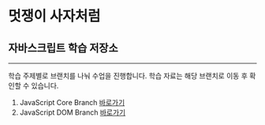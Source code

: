 # 멋쟁이 사자처럼

## 자바스크립트 학습 저장소
___

학습 주제별로 브랜치를 나눠 수업을 진행합니다.
학습 자료는 해당 브랜치로 이동 후 확인할 수 있습니다.

1. JavaScript Core Branch [바로가기]()
2. JavaScript DOM Branch [바로가기]()
